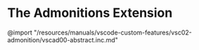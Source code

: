 
# The Admonitions Extension

@import "/resources/manuals/vscode-custom-features/vsc02-admonition/vscad00-abstract.inc.md"
